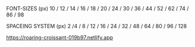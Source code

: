 FONT-SIZES (px)
10 / 12 / 14 / 16 / 18 / 20 / 24 / 30 / 36 / 44 / 52 / 62 / 74 / 86 / 98

SPACEING SYSTEM (px)
2 /4 / 8 / 12 / 16 / 24 / 32 / 48 / 64 / 80 / 96 / 128


https://roaring-croissant-019b97.netlify.app


